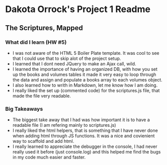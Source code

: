 # Dakota Orrock's Project 1 Readme
## The Scriptures, Mapped

### What did I learn (HW #5)
- I was not aware of the HTML 5 Boiler Plate template. It was cool to see that I could use that to skip alot of the project setup.
- I learned that I dont need JQuery to make an Ajax call, wild. 
- I learned the importance of having an organized DB, with how you set up the books and volumes tables it made it very easy to loop through the data and assign and populate a books array to each volumes object.
- I also learned how to writh in Markdown, let me know how I am doing. 
- I really liked the set up (commented code) for the scriptures.js file, that made the file very readable.

### Big Takeaways
- The biggest take away that I had was how important it is to have a readable file (I am refering mainly to scriptures.js)
- I really liked the html helpers, that is something that I have never done when adding html through JS functions. It was a nice and covienient way to scaffold and add html.
- I really learned to appreciate the debugger in the console, I had never really used it before (just console.log) and this helped me find the bugs in my code much easier and faster.
